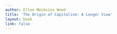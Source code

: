 ```yaml
---
author: Ellen Meiksins Wood
title: 'The Origin of Capitalism: A Longer View'
layout: book
link: false
---
```

